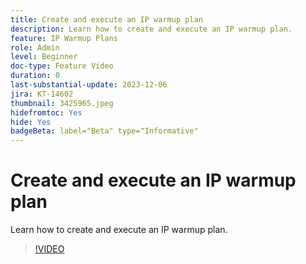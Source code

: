 ```yaml
---
title: Create and execute an IP warmup plan
description: Learn how to create and execute an IP warmup plan.
feature: IP Warmup Plans
role: Admin
level: Beginner
doc-type: Feature Video
duration: 0
last-substantial-update: 2023-12-06
jira: KT-14602
thumbnail: 3425965.jpeg
hidefromtoc: Yes
hide: Yes
badgeBeta: label="Beta" type="Informative" 
---
```


# Create and execute an IP warmup plan

Learn how to create and execute an IP warmup plan.

>[!VIDEO](https://video.tv.adobe.com/v/3425965/?learn=on)
